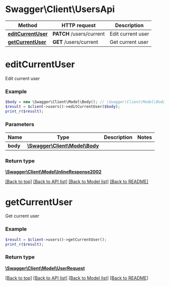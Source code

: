 # Swagger\Client\UsersApi

Method | HTTP request | Description
------------- | ------------- | -------------
[**editCurrentUser**](UsersApi.md#editCurrentUser) | **PATCH** /users/current | Edit current user
[**getCurrentUser**](UsersApi.md#getCurrentUser) | **GET** /users/current | Get current user


# **editCurrentUser**

Edit current user

### Example
```php
$body = new \Swagger\Client\Model\Body(); // \Swagger\Client\Model\Body | 
$result = $client->users()->editCurrentUser($body);
print_r($result);
```


### Parameters
Name | Type | Description  | Notes
------------- | ------------- | ------------- | -------------
 **body** | [**\Swagger\Client\Model\Body**](../Model/Body.md)|  |

### Return type

[**\Swagger\Client\Model\InlineResponse2002**](../Model/InlineResponse2002.md)

[[Back to top]](#) [[Back to API list]](../../README.md#documentation-for-api-endpoints) [[Back to Model list]](../../README.md#documentation-for-models) [[Back to README]](../../README.md)

# **getCurrentUser**

Get current user

### Example
```php
$result = $client->users()->getCurrentUser();
print_r($result);
```



### Return type

[**\Swagger\Client\Model\UserRequest**](../Model/UserRequest.md)

[[Back to top]](#) [[Back to API list]](../../README.md#documentation-for-api-endpoints) [[Back to Model list]](../../README.md#documentation-for-models) [[Back to README]](../../README.md)

